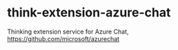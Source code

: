 # think-extension-azure-chat
Thinking extension service for Azure Chat, https://github.com/microsoft/azurechat
